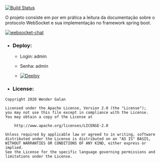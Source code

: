 [![Build Status](https://travis-ci.org/WenderGalan/websocket-chat.svg?branch=main)](https://travis-ci.org/WenderGalan/websocket-chat)

O projeto consiste em por em prática a leitura da documentação sobre o protocolo WebSocket e sua implementação no framework spring boot.

[![websocket-chat](https://github.com/WenderGalan/websocket-chat/blob/main/screenshot.jpg?raw=true)](https://github.com/WenderGalan/websocket-chat)

- ### Deploy:
    - Login: admin
    - Senha: admin

    - [![Deploy](https://www.herokucdn.com/deploy/button.png)](https://websocket-chat-spring.herokuapp.com/)

- ### License:
```
Copyright 2020 Wender Galan

Licensed under the Apache License, Version 2.0 (the "License");
you may not use this file except in compliance with the License.
You may obtain a copy of the License at

    http://www.apache.org/licenses/LICENSE-2.0

Unless required by applicable law or agreed to in writing, software
distributed under the License is distributed on an "AS IS" BASIS,
WITHOUT WARRANTIES OR CONDITIONS OF ANY KIND, either express or implied.
See the License for the specific language governing permissions and
limitations under the License.
```
